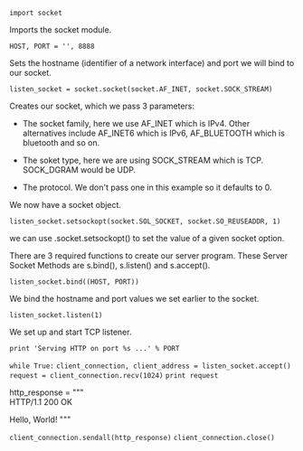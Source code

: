 `import socket`

Imports the socket module.


`HOST, PORT = '', 8888`

Sets the hostname (identifier of a network interface) and port we will bind to our socket.


`listen_socket = socket.socket(socket.AF_INET, socket.SOCK_STREAM)`

Creates our socket, which we pass 3 parameters:

* The socket family, here we use AF_INET which is IPv4. Other alternatives include AF_INET6 which is IPv6, AF_BLUETOOTH which is bluetooth and so on.

* The soket type, here we are using SOCK_STREAM which is TCP. SOCK_DGRAM would be UDP.

* The protocol. We don't pass one in this example so it defaults to 0.

We now have a socket object.

`listen_socket.setsockopt(socket.SOL_SOCKET, socket.SO_REUSEADDR, 1)`

we can use .socket.setsockopt() to set the value of a given socket option.

There are 3 required functions to create our server program. These Server Socket Methods are s.bind(), s.listen() and s.accept().

`listen_socket.bind((HOST, PORT))`

We bind the hostname and port values we set earlier to the socket.

`listen_socket.listen(1)`

We set up and start TCP listener.

`print 'Serving HTTP on port %s ...' % PORT`

`while True:`
`client_connection, client_address = listen_socket.accept()`
`request = client_connection.recv(1024)`
`print request`

http_response = """\
HTTP/1.1 200 OK

Hello, World!
"""

`client_connection.sendall(http_response)`
`client_connection.close()`
